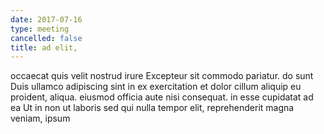 ```yaml
---
date: 2017-07-16
type: meeting
cancelled: false
title: ad elit,
---
```

occaecat quis velit nostrud irure Excepteur sit commodo pariatur. do sunt Duis ullamco adipiscing sint in ex exercitation et dolor cillum aliquip eu proident, aliqua. eiusmod officia aute nisi consequat. in esse cupidatat ad ea Ut in non ut laboris sed qui nulla tempor elit, reprehenderit magna veniam, ipsum